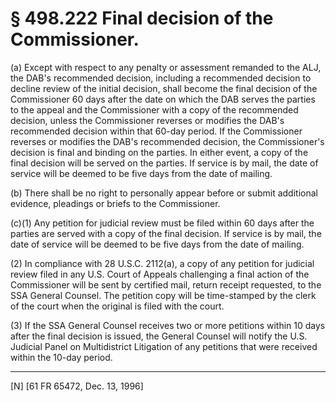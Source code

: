 # § 498.222   Final decision of the Commissioner.

(a) Except with respect to any penalty or assessment remanded to the ALJ, the DAB's recommended decision, including a recommended decision to decline review of the initial decision, shall become the final decision of the Commissioner 60 days after the date on which the DAB serves the parties to the appeal and the Commissioner with a copy of the recommended decision, unless the Commissioner reverses or modifies the DAB's recommended decision within that 60-day period. If the Commissioner reverses or modifies the DAB's recommended decision, the Commissioner's decision is final and binding on the parties. In either event, a copy of the final decision will be served on the parties. If service is by mail, the date of service will be deemed to be five days from the date of mailing.


(b) There shall be no right to personally appear before or submit additional evidence, pleadings or briefs to the Commissioner.


(c)(1) Any petition for judicial review must be filed within 60 days after the parties are served with a copy of the final decision. If service is by mail, the date of service will be deemed to be five days from the date of mailing.


(2) In compliance with 28 U.S.C. 2112(a), a copy of any petition for judicial review filed in any U.S. Court of Appeals challenging a final action of the Commissioner will be sent by certified mail, return receipt requested, to the SSA General Counsel. The petition copy will be time-stamped by the clerk of the court when the original is filed with the court.


(3) If the SSA General Counsel receives two or more petitions within 10 days after the final decision is issued, the General Counsel will notify the U.S. Judicial Panel on Multidistrict Litigation of any petitions that were received within the 10-day period.



---

[N] [61 FR 65472, Dec. 13, 1996]




